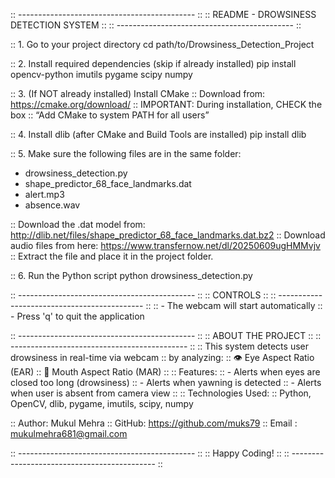 :: -------------------------------------------- ::
::      README - DROWSINESS DETECTION SYSTEM    ::
:: -------------------------------------------- ::

:: 1. Go to your project directory
cd path/to/Drowsiness_Detection_Project

:: 2. Install required dependencies (skip if already installed)
pip install opencv-python imutils pygame scipy numpy

:: 3. (If NOT already installed) Install CMake
:: Download from: https://cmake.org/download/
:: IMPORTANT: During installation, CHECK the box
:: “Add CMake to system PATH for all users”

:: 4. Install dlib (after CMake and Build Tools are installed)
pip install dlib

:: 5. Make sure the following files are in the same folder:
   - drowsiness_detection.py
   - shape_predictor_68_face_landmarks.dat
   - alert.mp3
   - absence.wav

:: Download the .dat model from:
   http://dlib.net/files/shape_predictor_68_face_landmarks.dat.bz2
:: Download audio files from here:
   https://www.transfernow.net/dl/20250609ugHMMvjv
:: Extract the file and place it in the project folder.

:: 6. Run the Python script
python drowsiness_detection.py

:: -------------------------------------------- ::
::                 CONTROLS                    ::
:: -------------------------------------------- ::
:: - The webcam will start automatically
:: - Press 'q' to quit the application

:: -------------------------------------------- ::
::             ABOUT THE PROJECT               ::
:: -------------------------------------------- ::
:: This system detects user drowsiness in real-time via webcam
:: by analyzing:
::   👁️  Eye Aspect Ratio (EAR)
::   👄  Mouth Aspect Ratio (MAR)
::
:: Features:
:: - Alerts when eyes are closed too long (drowsiness)
:: - Alerts when yawning is detected
:: - Alerts when user is absent from camera view
::
:: Technologies Used:
:: Python, OpenCV, dlib, pygame, imutils, scipy, numpy

:: Author: Mukul Mehra
:: GitHub: https://github.com/muks79
:: Email : mukulmehra681@gmail.com

:: -------------------------------------------- ::
::                Happy Coding!                ::
:: -------------------------------------------- ::
